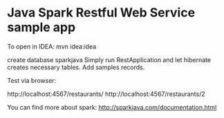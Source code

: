 # Java Spark Restful Web Service sample app

To open in IDEA:
mvn idea:idea


create database sparkjava
Simply run RestApplication and let hibernate creates necessary tables.
Add samples records.

Test via browser:

http://localhost:4567/restaurants/
http://localhost:4567/restaurants/2

You can find more about spark: http://sparkjava.com/documentation.html


